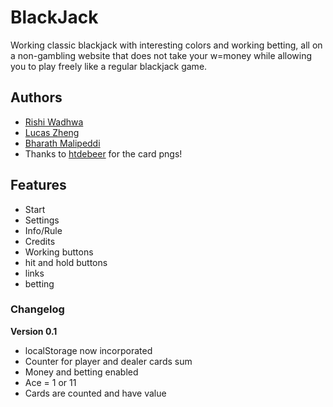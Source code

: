 # BlackJack

Working classic blackjack with interesting colors and working betting, all on a non-gambling website that does not take your w=money while allowing you to play freely like a regular blackjack game.

## Authors

- [Rishi Wadhwa](https://jeffttimm.github.io/)
- [Lucas Zheng](https://johnny59h.github.io)
- [Bharath Malipeddi](https://donald042.github.io)
- Thanks to [htdebeer](https://github.com/htdebeer/SVG-cards) for the card pngs!

## Features

- Start
- Settings
- Info/Rule
- Credits
- Working buttons
- hit and hold buttons
- links
- betting


### Changelog

**Version 0.1**

- localStorage now incorporated
- Counter for player and dealer cards sum
- Money and betting enabled
- Ace = 1 or 11
- Cards are counted and have value
